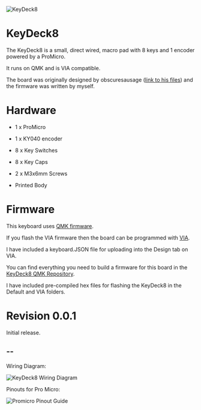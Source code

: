 ![KeyDeck8](https://i.imgur.com/6G2LPLzl.jpg)


# KeyDeck8


The KeyDeck8 is a small, direct wired, macro pad with 8 keys and 1 encoder powered by a ProMicro.

It runs on QMK and is VIA compatible.

The board was originally designed by obscuresausage ([link to his files](https://www.printables.com/model/389352-multimedia-key-deck)) and the firmware was written by myself.


# Hardware

* 1 x ProMicro

* 1 x KY040 encoder

* 8 x Key Switches

* 8 x Key Caps

* 2 x M3x6mm Screws

* Printed Body


# Firmware

This keyboard uses [QMK firmware](https://qmk.fm/).

If you flash the VIA firmware then the board can be programmed with [VIA](https://www.caniusevia.com/).

I have included a keyboard.JSON file for uploading into the Design tab on VIA.

You can find everything you need to build a firmware for this board in the [KeyDeck8 QMK Repository](https://github.com/qmk/qmk_firmware/tree/master/keyboards/handwired/maverick0197/keydeck8).

I have included pre-compiled hex files for flashing the KeyDeck8 in the Default and VIA folders.

# Revision 0.0.1
Initial release.

--
-
Wiring Diagram:

![KeyDeck8 Wiring Diagram](https://i.imgur.com/1sOvYRUm.jpg)

Pinouts for Pro Micro:

![Promicro Pinout Guide](https://i.imgur.com/LZ194Hfm.jpg)
